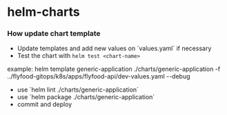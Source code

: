 # helm-charts

### How update chart template
- Update templates and add new values on ´values.yaml´ if necessary
- Test the chart with `helm test <chart-name>`

example: helm template generic-application ./charts/generic-application  -f ../flyfood-gitops/k8s/apps/flyfood-api/dev-values.yaml --debug 

- use ´helm lint ./charts/generic-application´
- use ´helm package ./charts/generic-application´
- commit and deploy